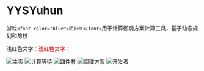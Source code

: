 # YYSYuhun
游戏`<font color="blue">阴阳师</font>`用于计算御魂方案计算工具，基于动态规划和剪枝

浅红色文字：<font color="#dd0000">浅红色文字：</font>

![主页](https://github.com/nzaocan/YYSYuhun/blob/master/ScreenShot/mainpage.png)
![计算等待](https://github.com/nzaocan/YYSYuhun/blob/master/ScreenShot/process.png)
![四件套](https://github.com/nzaocan/YYSYuhun/blob/master/ScreenShot/sj.png)
![御魂方案](https://github.com/nzaocan/YYSYuhun/blob/master/ScreenShot/fa.png)
![开发者](https://github.com/nzaocan/YYSYuhun/blob/master/ScreenShot/aboutme.png)
